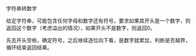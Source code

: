 字符串转数字

给定字符串，可能包含任何字母和数字还有符号，要求如果其开头是一个数字，则返回这个数字（考虑溢出的情况），如果开头不是数字，则返回0。

先去开头空格，确定符号，之后继续逐位向下看，是数字就累加，判断是否越界，循环结束返回结果。